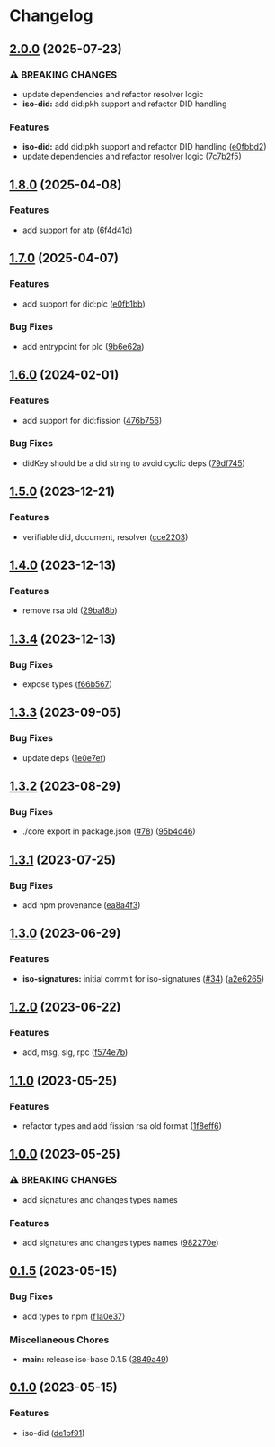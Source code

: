 # Changelog

## [2.0.0](https://github.com/hugomrdias/iso-repo/compare/iso-did-v1.8.0...iso-did-v2.0.0) (2025-07-23)


### ⚠ BREAKING CHANGES

* update dependencies and refactor resolver logic
* **iso-did:** add did:pkh support and refactor DID handling

### Features

* **iso-did:** add did:pkh support and refactor DID handling ([e0fbbd2](https://github.com/hugomrdias/iso-repo/commit/e0fbbd2661196271f8ee8a45a89a2e3a67e4c44f))
* update dependencies and refactor resolver logic ([7c7b2f5](https://github.com/hugomrdias/iso-repo/commit/7c7b2f5613cc69da8f17f37a96c665ec97aa80cc))

## [1.8.0](https://github.com/hugomrdias/iso-repo/compare/iso-did-v1.7.0...iso-did-v1.8.0) (2025-04-08)


### Features

* add support for atp ([6f4d41d](https://github.com/hugomrdias/iso-repo/commit/6f4d41dd1faa028511754497281394826a51b810))

## [1.7.0](https://github.com/hugomrdias/iso-repo/compare/iso-did-v1.6.0...iso-did-v1.7.0) (2025-04-07)


### Features

* add support for did:plc ([e0fb1bb](https://github.com/hugomrdias/iso-repo/commit/e0fb1bbf581a9a90a1ca4bd3db52a5d9ebe5cd53))


### Bug Fixes

* add entrypoint for plc ([9b6e62a](https://github.com/hugomrdias/iso-repo/commit/9b6e62a71cf56a13986c2fb63453589d355f233f))

## [1.6.0](https://github.com/hugomrdias/iso-repo/compare/iso-did-v1.5.0...iso-did-v1.6.0) (2024-02-01)


### Features

* add support for did:fission ([476b756](https://github.com/hugomrdias/iso-repo/commit/476b7567299663a6fddf1897d44bc784d8e80f70))


### Bug Fixes

* didKey should be a did string to avoid cyclic deps ([79df745](https://github.com/hugomrdias/iso-repo/commit/79df74557fb3bf73200a3cd5ceb1460f2b52d0bd))

## [1.5.0](https://github.com/hugomrdias/iso-repo/compare/iso-did-v1.4.0...iso-did-v1.5.0) (2023-12-21)


### Features

* verifiable did, document, resolver ([cce2203](https://github.com/hugomrdias/iso-repo/commit/cce220371903a93c366216cced7b215a0f0127ad))

## [1.4.0](https://github.com/hugomrdias/iso-repo/compare/iso-did-v1.3.4...iso-did-v1.4.0) (2023-12-13)


### Features

* remove rsa old ([29ba18b](https://github.com/hugomrdias/iso-repo/commit/29ba18bdaca806c8c006697aa3e2b0572288c6e8))

## [1.3.4](https://github.com/hugomrdias/iso-repo/compare/iso-did-v1.3.3...iso-did-v1.3.4) (2023-12-13)


### Bug Fixes

* expose types ([f66b567](https://github.com/hugomrdias/iso-repo/commit/f66b5670f621cc1b6f3a4a33e8231ecce92189a2))

## [1.3.3](https://github.com/hugomrdias/iso-repo/compare/iso-did-v1.3.2...iso-did-v1.3.3) (2023-09-05)


### Bug Fixes

* update deps ([1e0e7ef](https://github.com/hugomrdias/iso-repo/commit/1e0e7ef49e0d48719672129d8aff5c4ddd225ad8))

## [1.3.2](https://github.com/hugomrdias/iso-repo/compare/iso-did-v1.3.1...iso-did-v1.3.2) (2023-08-29)


### Bug Fixes

* ./core export in package.json ([#78](https://github.com/hugomrdias/iso-repo/issues/78)) ([95b4d46](https://github.com/hugomrdias/iso-repo/commit/95b4d46df88b649a448ae927714bbb10b1022a89))

## [1.3.1](https://github.com/hugomrdias/iso-repo/compare/iso-did-v1.3.0...iso-did-v1.3.1) (2023-07-25)


### Bug Fixes

* add npm provenance ([ea8a4f3](https://github.com/hugomrdias/iso-repo/commit/ea8a4f3125d0775e92ed03f804344be2be66f05c))

## [1.3.0](https://github.com/hugomrdias/iso-repo/compare/iso-did-v1.2.0...iso-did-v1.3.0) (2023-06-29)


### Features

* **iso-signatures:** initial commit for iso-signatures ([#34](https://github.com/hugomrdias/iso-repo/issues/34)) ([a2e6265](https://github.com/hugomrdias/iso-repo/commit/a2e6265ad14e1e2bb39d86642efbd79ee09a5357))

## [1.2.0](https://github.com/hugomrdias/iso-repo/compare/iso-did-v1.1.0...iso-did-v1.2.0) (2023-06-22)


### Features

* add, msg, sig, rpc ([f574e7b](https://github.com/hugomrdias/iso-repo/commit/f574e7bbba8fcc783f534a669ef156071afc804f))

## [1.1.0](https://github.com/hugomrdias/iso-repo/compare/iso-did-v1.0.0...iso-did-v1.1.0) (2023-05-25)


### Features

* refactor types and add fission rsa old format ([1f8eff6](https://github.com/hugomrdias/iso-repo/commit/1f8eff6f8f68475d2771909f7b9393d245496476))

## [1.0.0](https://github.com/hugomrdias/iso-repo/compare/iso-did-v0.1.5...iso-did-v1.0.0) (2023-05-25)


### ⚠ BREAKING CHANGES

* add signatures and changes types names

### Features

* add signatures and changes types names ([982270e](https://github.com/hugomrdias/iso-repo/commit/982270ec803ad1a1bc3f955c9ce2cf2c1d123a8f))

## [0.1.5](https://github.com/hugomrdias/iso-repo/compare/iso-did-v0.1.0...iso-did-v0.1.5) (2023-05-15)


### Bug Fixes

* add types to npm ([f1a0e37](https://github.com/hugomrdias/iso-repo/commit/f1a0e3782d3f48afd299917334a9d2d9d82a6275))


### Miscellaneous Chores

* **main:** release iso-base 0.1.5 ([3849a49](https://github.com/hugomrdias/iso-repo/commit/3849a49eb867fbdaf3ed95173144b448d4a42f4c))

## [0.1.0](https://github.com/hugomrdias/iso-repo/compare/iso-did-v0.0.1...iso-did-v0.1.0) (2023-05-15)


### Features

* iso-did ([de1bf91](https://github.com/hugomrdias/iso-repo/commit/de1bf9141e04c967da353cf7ef59aa072017747a))
